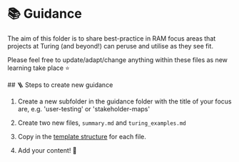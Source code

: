 # 📚 Guidance

The aim of this folder is to share best-practice in RAM focus areas that projects at Turing (and beyond!) can peruse and utilise as they see fit.

Please feel free to update/adapt/change anything within these files as new learning take place ⭐️

## 🪜 Steps to create new guidance

1. Create a new subfolder in the guidance folder with the title of your focus are, e.g. 'user-testing' or 'stakeholder-maps'

2. Create two new files, `summary.md` and `turing_examples.md`

3. Copy in the [template structure](./template.md) for each file.

4. Add your content! 🚀